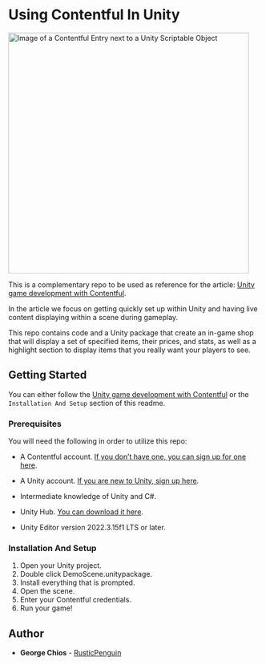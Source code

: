# Using Contentful In Unity
<img src="https://github.com/contentful/using-contentful-in-unity/assets/38636581/0dbb1330-9fbb-4725-aa31-a82fc4f1a933" alt="Image of a Contentful Entry next to a Unity Scriptable Object" width="480"/>


This is a complementary repo to be used as reference for the article: [Unity game development with Contentful](https://www.contentful.com/blog/unity-game-development-contentful/).

In the article we focus on getting quickly set up within Unity and having live content displaying within a scene during gameplay. 

This repo contains code and a Unity package that create an in-game shop that will display a set of specified items, their prices, and stats, as well as a highlight section to display items that you really want your players to see.

## Getting Started

You can either follow the [Unity game development with Contentful](https://www.contentful.com/blog/unity-game-development-contentful/) or the `Installation And Setup` section of this readme.

### Prerequisites

You will need the following in order to utilize this repo:

- A Contentful account. [If you don’t have one, you can sign up for one here](https://www.contentful.com/sign-up/).

- A Unity account. [If you are new to Unity, sign up here](https://id.unity.com/).

- Intermediate knowledge of Unity and C#.

- Unity Hub. [You can download it here](https://unity.com/download).

- Unity Editor version 2022.3.15f1 LTS or later.


### Installation And Setup

1. Open your Unity project.
2. Double click DemoScene.unitypackage.
3. Install everything that is prompted.
4. Open the scene.
5. Enter your Contentful credentials.
6. Run your game!

## Author

* **George Chios** - [RusticPenguin](https://github.com/rusticpenguin)

